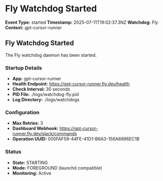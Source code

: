 # Fly Watchdog Started

**Event Type:** started
**Timestamp:** 2025-07-11T19:02:37.3NZ
**Watchdog:** Fly
**Context:** gpt-cursor-runner


## Fly Watchdog Started

The Fly watchdog daemon has been started.

### Startup Details
- **App:** gpt-cursor-runner
- **Health Endpoint:** https://gpt-cursor-runner.fly.dev/health
- **Check Interval:** 30 seconds
- **PID File:** ./logs/watchdog-fly.pid
- **Log Directory:** ./logs/watchdogs

### Configuration
- **Max Retries:** 3
- **Dashboard Webhook:** https://gpt-cursor-runner.fly.dev/slack/commands
- **Operation UUID:** 005FAF59-44FE-41D1-B6A3-156A6896EC1B

### Status
- **State:** STARTING
- **Mode:** FOREGROUND (launchd compatible)
- **Monitoring:** Active


